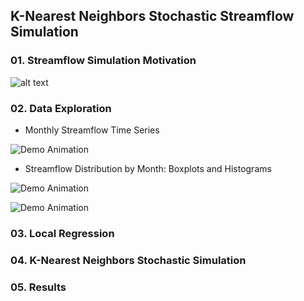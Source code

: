 ## K-Nearest Neighbors Stochastic Streamflow Simulation

### 01. Streamflow Simulation Motivation 

![alt text](http://url/to/img.png)

### 02. Data Exploration

* Monthly Streamflow Time Series

![Demo Animation](../plots/plotMNF.png?raw=true)

* Streamflow Distribution by Month: Boxplots and Histograms

![Demo Animation](../plots/plotMnthBplot.png?raw=true)

![Demo Animation](../plots/plotMnthHist.png?raw=true)

### 03. Local Regression

### 04. K-Nearest Neighbors Stochastic Simulation

### 05. Results
